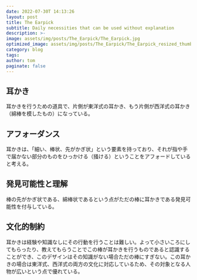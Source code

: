 ```yaml
---
date: 2022-07-30T 14:13:26
layout: post
title: The Earpick
subtitle: Daily necessities that can be used without explanation
description: >-
image: assets/img/posts/The_Earpick/The_Earpick.jpg
optimized_image: assets/img/posts/The_Earpick/The_Earpick_resized_thumbnail.jpg
category: blog
tags: 
author: tom
paginate: false
---
```


## 耳かき

耳かきを行うための道具で、片側が東洋式の耳かき、もう片側が西洋式の耳かき（綿棒を模したもの）になっている。


## アフォーダンス

耳かきは、「細い、棒状、先がかぎ状」という要素を持っており、それが指や手で届かない部分のものをひっかける（掻ける）ということをアフォードしていると考える。

## 発見可能性と理解

棒の先がかぎ状である、綿棒状であるという点がただの棒に耳かきである発見可能性を付与している。

## 文化的制約

耳かきは経験や知識なしにその行動を行うことは難しい。よって小さいころにしてもらったり、教えてもらうことでこの棒が耳かきを行うものであると認識することができ、このデザインはその知識がない場合ただの棒にすぎない。この耳かきの場合は東洋式、西洋式の両方の文化に対応しているため、その対象となる人物が広いという点で優れている。